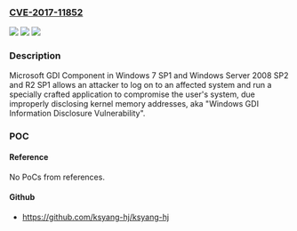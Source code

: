 ### [CVE-2017-11852](https://cve.mitre.org/cgi-bin/cvename.cgi?name=CVE-2017-11852)
![](https://img.shields.io/static/v1?label=Product&message=GDI&color=blue)
![](https://img.shields.io/static/v1?label=Version&message=n%2Fa&color=blue)
![](https://img.shields.io/static/v1?label=Vulnerability&message=Information%20Disclosure&color=brighgreen)

### Description

Microsoft GDI Component in Windows 7 SP1 and Windows Server 2008 SP2 and R2 SP1 allows an attacker to log on to an affected system and run a specially crafted application to compromise the user's system, due improperly disclosing kernel memory addresses, aka "Windows GDI Information Disclosure Vulnerability".

### POC

#### Reference
No PoCs from references.

#### Github
- https://github.com/ksyang-hj/ksyang-hj


